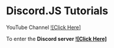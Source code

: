 # Discord.JS Tutorials

YouTube Channel
[![Click Here]](https://www.youtube.com/channel/UCvHO5tKkFl6TCVDWLfV6cRA)

To enter the <b>Discord server  [![Click Here]](https://discord.gg/cZEM9ffTdj)
